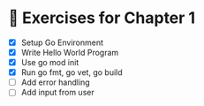 # 📘 Exercises for Chapter 1

- [x] Setup Go Environment
- [x] Write Hello World Program
- [x] Use go mod init
- [x] Run go fmt, go vet, go build
- [ ] Add error handling
- [ ] Add input from user
